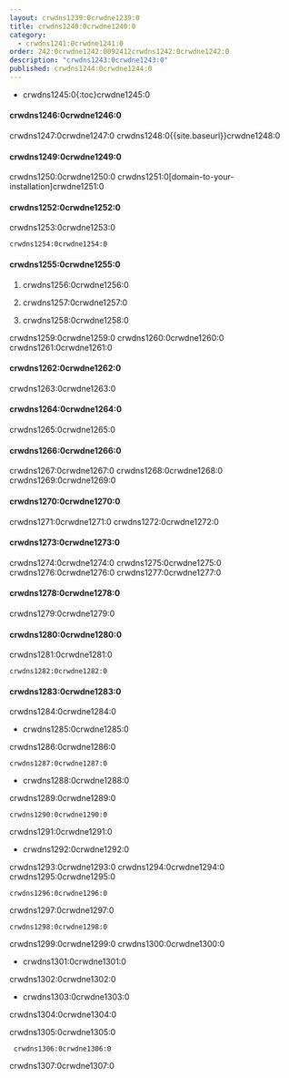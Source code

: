 ```yaml
---
layout: crwdns1239:0crwdne1239:0
title: crwdns1240:0crwdne1240:0
category:
  - crwdns1241:0crwdne1241:0
order: 242:0crwdne1242:0092412crwdns1242:0crwdne1242:0
description: "crwdns1243:0crwdne1243:0"
published: crwdns1244:0crwdne1244:0
---
```

- crwdns1245:0{:toc}crwdne1245:0

#### crwdns1246:0crwdne1246:0

crwdns1247:0crwdne1247:0 crwdns1248:0{{site.baseurl}}crwdne1248:0

#### crwdns1249:0crwdne1249:0

crwdns1250:0crwdne1250:0 crwdns1251:0[domain-to-your-installation]crwdne1251:0

#### crwdns1252:0crwdne1252:0

crwdns1253:0crwdne1253:0

    crwdns1254:0crwdne1254:0
    

#### crwdns1255:0crwdne1255:0

1. crwdns1256:0crwdne1256:0

2. crwdns1257:0crwdne1257:0

3. crwdns1258:0crwdne1258:0

crwdns1259:0crwdne1259:0 crwdns1260:0crwdne1260:0 crwdns1261:0crwdne1261:0

#### crwdns1262:0crwdne1262:0

crwdns1263:0crwdne1263:0

#### crwdns1264:0crwdne1264:0

crwdns1265:0crwdne1265:0

#### crwdns1266:0crwdne1266:0

crwdns1267:0crwdne1267:0 crwdns1268:0crwdne1268:0 crwdns1269:0crwdne1269:0

#### crwdns1270:0crwdne1270:0

crwdns1271:0crwdne1271:0 crwdns1272:0crwdne1272:0

#### crwdns1273:0crwdne1273:0

crwdns1274:0crwdne1274:0 crwdns1275:0crwdne1275:0 crwdns1276:0crwdne1276:0 crwdns1277:0crwdne1277:0

#### crwdns1278:0crwdne1278:0

crwdns1279:0crwdne1279:0

#### crwdns1280:0crwdne1280:0

crwdns1281:0crwdne1281:0

    crwdns1282:0crwdne1282:0
    

#### crwdns1283:0crwdne1283:0

crwdns1284:0crwdne1284:0

- crwdns1285:0crwdne1285:0

crwdns1286:0crwdne1286:0

    crwdns1287:0crwdne1287:0
    

- crwdns1288:0crwdne1288:0

crwdns1289:0crwdne1289:0

    crwdns1290:0crwdne1290:0
    

crwdns1291:0crwdne1291:0

- crwdns1292:0crwdne1292:0

crwdns1293:0crwdne1293:0 crwdns1294:0crwdne1294:0 crwdns1295:0crwdne1295:0

    crwdns1296:0crwdne1296:0
    

crwdns1297:0crwdne1297:0

    crwdns1298:0crwdne1298:0
    

crwdns1299:0crwdne1299:0 crwdns1300:0crwdne1300:0

- crwdns1301:0crwdne1301:0

crwdns1302:0crwdne1302:0

- crwdns1303:0crwdne1303:0

crwdns1304:0crwdne1304:0

crwdns1305:0crwdne1305:0

     crwdns1306:0crwdne1306:0
    

crwdns1307:0crwdne1307:0